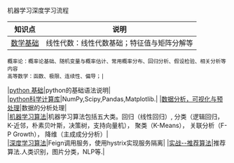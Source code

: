 机器学习深度学习流程

|知识点|说明|  
|---|---|  
|[数学基础](mathematics)|线性代数：线性代数基础；特征值与矩阵分解等 
 	概率论：概率论基础、随机变量与概率估计、常用概率分布、回归分析、假设检验、相关分析等内容
	高等数学：函数、极限、连续性、偏导；|  
|[python 基础](Review/python)|python的基础语法说明|  
|[python科学计算库](python科学计算库)|NumPy,Scipy,Pandas,Matplotlib.| 
|[数据分析，可视化与预处理](dataanalysis)|数据的分析处理|  
|[机器学习算法](machinelearning)|机器学习算法包括五大类。回归（线性回归）,	分类（逻辑回归，K-近邻，朴素贝叶斯，决策树，支持向量机），	聚类（K-Means），	关联分析（F-P Growth），	降维（主成成分分析）|  
|[深度学习算法](deeplearning)|Feign调用服务，使用hystrix实现服务隔离|
|[实战--推荐算法](实战)|推荐算法.人类识别，图片分类，NLP等.|  